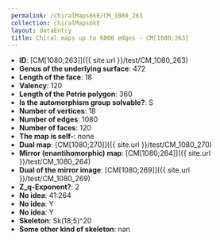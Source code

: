 ```yaml
--- 
 permalink: /chiralMaps6kE/CM_1080_263 
 collection: chiralMaps6kE
 layout: dataEntry
 title: Chiral maps up to 6000 edges - CM[1080;263]
---
```


- **ID**: [CM[1080;263]]({{ site.url }}/test/CM_1080_263)
- **Genus of the underlying surface**: 472
- **Length of the face**: 18
- **Valency**: 120
- **Length of the Petrie polygon**: 360
- **Is the automorphism group solvable?**: S
- **Number of vertices**: 18
- **Number of edges**: 1080
- **Number of faces**: 120
- **The map is self-**: none
- **Dual map**: [CM[1080;270]]({{ site.url }}/test/CM_1080_270)
- **Mirror (enantihomorphic) map**: [CM[1080;264]]({{ site.url }}/test/CM_1080_264)
- **Dual of the mirror image**: [CM[1080;269]]({{ site.url }}/test/CM_1080_269)
- **Z_q-Exponent?**: 2
- **No idea**:  41:264
- **No idea**: Y
- **No idea**: Y
- **Skeleton**: Sk(18;5)^20
- **Some other kind of skeleton**: nan
